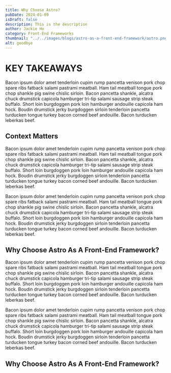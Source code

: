 ```yaml
---
title: Why Choose Astro?
pubDate: 2024-01-09
isDraft: false
description: This is the description
author: Jackie Ho
category: Front-End Frameworks
thumbnail: "../../images/blogs/astro-as-a-front-end-framework/astro.png"
alt: goodbye
---
```


# KEY TAKEAWAYS

Bacon ipsum dolor amet tenderloin cupim rump pancetta venison pork chop spare ribs fatback salami pastrami meatball. Ham tail meatball tongue pork chop shankle pig swine chislic sirloin. Bacon pancetta shankle, alcatra chuck drumstick capicola hamburger tri-tip salami sausage strip steak buffalo. Short loin burgdoggen pork loin hamburger andouille capicola ham hock. Boudin drumstick jerky burgdoggen sirloin tenderloin pancetta turducken tongue turkey bacon corned beef andouille. Bacon turducken leberkas beef.

## Context Matters

Bacon ipsum dolor amet tenderloin cupim rump pancetta venison pork chop spare ribs fatback salami pastrami meatball. Ham tail meatball tongue pork chop shankle pig swine chislic sirloin. Bacon pancetta shankle, alcatra chuck drumstick capicola hamburger tri-tip salami sausage strip steak buffalo. Short loin burgdoggen pork loin hamburger andouille capicola ham hock. Boudin drumstick jerky burgdoggen sirloin tenderloin pancetta turducken tongue turkey bacon corned beef andouille. Bacon turducken leberkas beef.

Bacon ipsum dolor amet tenderloin cupim rump pancetta venison pork chop spare ribs fatback salami pastrami meatball. Ham tail meatball tongue pork chop shankle pig swine chislic sirloin. Bacon pancetta shankle, alcatra chuck drumstick capicola hamburger tri-tip salami sausage strip steak buffalo. Short loin burgdoggen pork loin hamburger andouille capicola ham hock. Boudin drumstick jerky burgdoggen sirloin tenderloin pancetta turducken tongue turkey bacon corned beef andouille. Bacon turducken leberkas beef.

## Why Choose Astro As A Front-End Framework?

Bacon ipsum dolor amet tenderloin cupim rump pancetta venison pork chop spare ribs fatback salami pastrami meatball. Ham tail meatball tongue pork chop shankle pig swine chislic sirloin. Bacon pancetta shankle, alcatra chuck drumstick capicola hamburger tri-tip salami sausage strip steak buffalo. Short loin burgdoggen pork loin hamburger andouille capicola ham hock. Boudin drumstick jerky burgdoggen sirloin tenderloin pancetta turducken tongue turkey bacon corned beef andouille. Bacon turducken leberkas beef.

Bacon ipsum dolor amet tenderloin cupim rump pancetta venison pork chop spare ribs fatback salami pastrami meatball. Ham tail meatball tongue pork chop shankle pig swine chislic sirloin. Bacon pancetta shankle, alcatra chuck drumstick capicola hamburger tri-tip salami sausage strip steak buffalo. Short loin burgdoggen pork loin hamburger andouille capicola ham hock. Boudin drumstick jerky burgdoggen sirloin tenderloin pancetta turducken tongue turkey bacon corned beef andouille. Bacon turducken leberkas beef.

## Why Choose Astro As A Front-End Framework?
